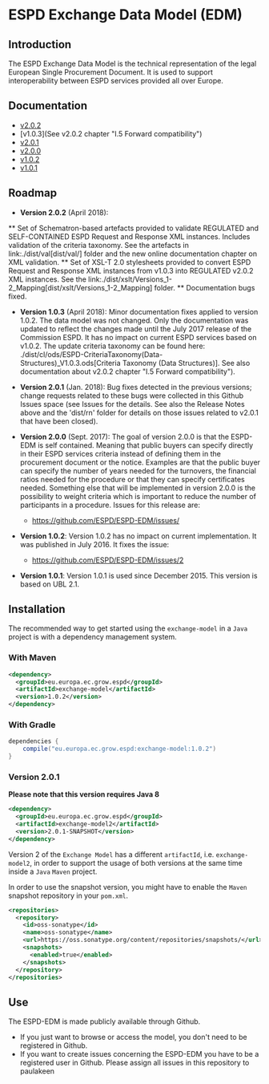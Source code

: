 # ESPD Exchange Data Model (EDM)

## Introduction

The ESPD Exchange Data Model is the technical representation of the legal European Single Procurement Document. It is used to support interoperability between ESPD services provided all over Europe.

## Documentation

* [v2.0.2](https://espd.github.io/ESPD-EDM/v2.0.2/)
* [v1.0.3](See v2.0.2 chapter "I.5 Forward compatibility")
* [v2.0.1](https://espd.github.io/ESPD-EDM/v2.0.1/)
* [v2.0.0](https://espd.github.io/ESPD-EDM/v2.0.0/)
* [v1.0.2](https://espd.github.io/ESPD-EDM/v1.0.2/)
* [v1.0.1](https://github.com/ESPD/ESPD-EDM/blob/1.0.1/docs/src/main/asciidoc/index.adoc)

## Roadmap

* **Version 2.0.2** (April 2018): 

** Set of Schematron-based artefacts provided to validate REGULATED and SELF-CONTAINED ESPD Request and Response XML instances. Includes validation of the criteria taxonomy. See the artefacts in link:./dist/val[dist/val/] folder and the new online documentation chapter on XML validation.
** Set of XSL-T 2.0 stylesheets provided to convert ESPD Request and Response XML instances from v1.0.3 into REGULATED v2.0.2 XML instances. See the link:./dist/xslt/Versions_1-2_Mapping[dist/xslt/Versions_1-2_Mapping] folder.
** Documentation bugs fixed.

* **Version 1.0.3** (April 2018): Minor documentation fixes applied to version 1.0.2. The data model was not changed.  Only the documentation was updated to reflect the changes made until the July 2017 release of the Commission ESPD. It has no impact on current ESPD services based on v1.0.2. The update criteria taxonomy can be found here: ./dist/cl/ods/ESPD-CriteriaTaxonomy(Data-Structures)_V1.0.3.ods[Criteria Taxonomy (Data Structures)]. See also documentation about v2.0.2 chapter "I.5 Forward compatibility").

* **Version 2.0.1** (Jan. 2018): Bug fixes detected in the previous versions; change requests related to these bugs were collected in this Github Issues space (see Issues for the details. See also the Release Notes above and the 'dist/rn' folder for details on those issues related to v2.0.1 that have been closed). 

* **Version 2.0.0** (Sept. 2017): The goal of version 2.0.0 is that the ESPD-EDM is self contained. Meaning that public buyers can specify directly in their ESPD services criteria instead of defining them in the procurement document or the notice. Examples are that the public buyer can specify the number of years needed for the turnovers, the financial ratios needed for the procedure or that they can specify certificates needed. Something else that will be implemented in version 2.0.0 is the possibility to weight criteria which is important to reduce the number of participants in a procedure. Issues for this release are:
  * https://github.com/ESPD/ESPD-EDM/issues/

* **Version 1.0.2**: Version 1.0.2 has no impact on current implementation. It was published in July 2016. It fixes the issue: 
  * https://github.com/ESPD/ESPD-EDM/issues/2
  
* **Version 1.0.1**: Version 1.0.1 is used since December 2015. This version is based on UBL 2.1.

## Installation

The recommended way to get started using the `exchange-model` in a `Java` project is with a dependency management system.

### With Maven

```xml
<dependency>
  <groupId>eu.europa.ec.grow.espd</groupId>
  <artifactId>exchange-model</artifactId>
  <version>1.0.2</version>
</dependency>
```

### With Gradle

```groovy
dependencies {
    compile("eu.europa.ec.grow.espd:exchange-model:1.0.2")
}
```

### Version 2.0.1

**Please note that this version requires Java 8**

```xml
<dependency>
  <groupId>eu.europa.ec.grow.espd</groupId>
  <artifactId>exchange-model2</artifactId>
  <version>2.0.1-SNAPSHOT</version>
</dependency>
```

Version 2 of the `Exchange Model` has a different `artifactId`, i.e. `exchange-model2`, in order to support 
the usage of both versions at the same time inside a `Java` `Maven` project.

In order to use the snapshot version, you might have to enable the `Maven` snapshot repository in your `pom.xml`.


```xml
<repositories>
  <repository>
    <id>oss-sonatype</id>
    <name>oss-sonatype</name>
    <url>https://oss.sonatype.org/content/repositories/snapshots/</url>
    <snapshots>
      <enabled>true</enabled>
    </snapshots>
  </repository>
</repositories>
```

## Use
The ESPD-EDM is made publicly available through Github. 
* If you just want to browse or access the model, you don't need to be registered in Github.
* If you want to create issues concerning the ESPD-EDM you have to be a registered user in Github. Please assign all issues in this repository to paulakeen
